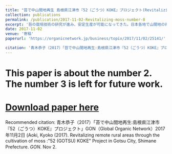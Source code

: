 ```yaml
---
title: "苔で中山間地再生 島根県江津市『52（ごうつ）KOKE』プロジェクト(Revitalizing rural areas through the cultivation of moss: 52 (GOTSU) KOKE Project, Shimane Pref."
collection: publications
permalink: /publication/2017-11-02-Revitalizing-moss-number-8
excerpt: '苔の栽培技術の研究が進み、安定生産が可能になってきた。日本各地で山間地の再生手段として、苔栽培専業農家が生まれつつある。全国に先駆け苔で町おこしを進めているのが、島根県江津市の「52（ごうつ）KOKE」プロジェクト。2012年頃スタート。当時、ドクターリセラという大阪のナチュラル化粧品会社が江津で苔の栽培に乗り出していた。これに市が注目し、新たな農業としての可能性に賭けて、苔産業での町おこしプロジェクトが発足。地元の森林組合や建材会社、農家、異業種から転身した新規就農の苔生産者が参加して、「52KOKE　PROJECT」立ち上げ。苔は栽培と山採りの2種類。栽培の技術指導には、苔の量産法の開発・指導者として知られる、日本苔技術協会（JMTA）の北川義一さんがあたった。休耕田を利用して苔畑を作り、パレットを並べて育てる。江津市の森林組合が協力し、品質管理している。メンバーは現在20人あまり。苔の販売先はB2Bが主で、造園関係業者への販売が取引の8割を占める。江津の苔は、品質の高さが評価され、アクアリウムやランドスケープ・アーティストの作品にも採用されるようになった。なかでも、｢英国チェルシーフラワーショー｣で3年連続金メダルを受けた世界的庭園デザイナーの石原和幸氏とは、苔デザインでコラボ作品まで発表している。日本国内最大の花・植物エキスポIFEXでの「52KOKE PROJECT」（2017年10月11~13日、幕張メッセ）に出展、ブースのデザインやレイアウトは、すべて地元のデザイナーとスタッフで手掛けたもの。柿の木を主体とする什器は、すべて江津の地元産で、江津から持ち込み。筆者の調査では、苔玉の購入経験率は11.7%。苔は、農薬や化学肥料を必要としない。庭に風趣を添え、都会のビルの壁面で街に潤いを与え、マンションの中にも小さなオアシス空間を作り出す。中山間地や耕作放棄地で育てられた苔が、人々に癒しを与えながら、農業者の生活や農村をも潤す。「52KOKE PROJECT」の活躍は、苔をめぐる循環的なエコロジー・エコノミーの可能性を感じさせてくれる。'
date: 2017-11-02
venue: '寄稿'
paperurl: 'https://organicnetwork.jp/business/topix/2017/11/02/25141/'

citation: '青木恭子（2017）「苔で中山間地再生:島根県江津市『52（ごうつ）KOKE』プロジェクト」GON（Global Organic Network）2017年11月2日 (Aoki, Kyoko (2017). Revitalizing remote rural areas through the cultivation of moss :"52 (GOTSU) KOKE" Project in Gotsu City, Shimane Prefecture. <i>GON</i>. Nov 2.'
---
```

# This paper is about the number 2. The number 3 is left for future work.

# [Download paper here](http://academicpages.github.io/files/paper2.pdf)

Recommended citation: 青木恭子（2017）「苔で中山間地再生:島根県江津市『52（ごうつ）KOKE』プロジェクト」GON（Global Organic Network）2017年11月2日 (Aoki, Kyoko (2017). Revitalizing remote rural areas through the cultivation of moss :"52 (GOTSU) KOKE" Project in Gotsu City, Shimane Prefecture. <i>GON</i>. Nov 2.　
